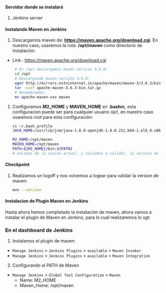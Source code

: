#### Servidor donde se instalará
1. Jenkins server

#### Instalando Maven en Jenkins
1. Descargamos maven de: **https://maven.apache.org/download.cgi**. En nuestro caso, usaremos la ruta: **/opt/maven** como directorio de instalación.
 - Link : https://maven.apache.org/download.cgi
    ```sh
     # En /opt descargamos maven version 3.6.0:
     cd /opt
     # Descargando maven versión 3.6.0:
     wget http://mirrors.estointernet.in/apache/maven/maven-3/3.6.3/binaries/apache-maven-3.6.3-bin.tar.gz
     tar -xvzf apache-maven-3.6.3-bin.tar.gz 
     # Renombramos: 
     mv apache-maven-xxx maven
     ```
	
1. Configuramos **M2_HOME** y **MAVEN_HOME** en **.bashrc**, esta configuracion puede ser para cualquier usuario ojo!, en nuestro caso usaremos root para esta configuración: 
   ```sh
   vi ~/.bash_profile
   JAVA_HOME=/usr/lib/jvm/java-1.8.0-openjdk-1.8.0.212.b04-1.el8_0.x86_64

   M2_HOME=/opt/maven
   MAVEN_HOME=/opt/maven
   PATH=${M2_HOME}/bin:${PATH}
   # Salimos de la sesion actual, y volvemos a validar, la version de maven como java 
   ```
  
#### Checkpoint 
1. Realizamos un logoff y nos volvemos a logear para validar la version de maven:
  
    ```sh
    mvn --version
    ```
    
#### Instalacion de Plugin Maven en Jenkins   

Hasta ahora hemos completado la instalación de maven, ahora vamos a instalar el plugin de Maven en Jenkins, para lo cual realizaremos lo sgt:

### En el dashboard de Jenkins
1. Instalamos el plugin de maven:
  - `Manage Jenkins` > `Jenkins Plugins` > `available` > `Maven Invoker`
  - `Manage Jenkins` > `Jenkins Plugins` > `available` > `Maven Integration`

2. Configurando el PATH de Maven
  - `Manage Jenkins` > `Global Tool Configuration` > `Maven` 
     * Name: M2_HOME
     * Maven_Home: /opt/maven
